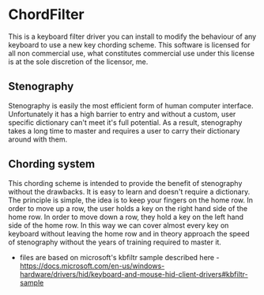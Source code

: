 # ChordFilter
This is a keyboard filter driver you can install to modify the behaviour of any keyboard to use a new key chording scheme. This software is licensed for all non commercial use, what constitutes commercial use under this license is at the sole discretion of the licensor, me.

## Stenography
Stenography is easily the most efficient form of human computer interface. Unfortunately it has a high barrier to entry and without a custom, user specific dictionary can't meet it's full potential. As a result, stenography takes a long time to master and requires a user to carry their dictionary around with them.

## Chording system
This chording scheme is intended to provide the benefit of stenography without the drawbacks. It is easy to learn and doesn't require a dictionary. The principle is simple, the idea is to keep your fingers on the home row. In order to move up a row, the user holds a key on the right hand side of the home row. In order to move down a row, they hold a key on the left hand side of the home row. In this way we can cover almost every key on keyboard without leaving the home row and in theory approach the speed of stenography without the years of training required to master it.

* files are based on microsoft's kbfiltr sample described here - https://docs.microsoft.com/en-us/windows-hardware/drivers/hid/keyboard-and-mouse-hid-client-drivers#kbfiltr-sample

